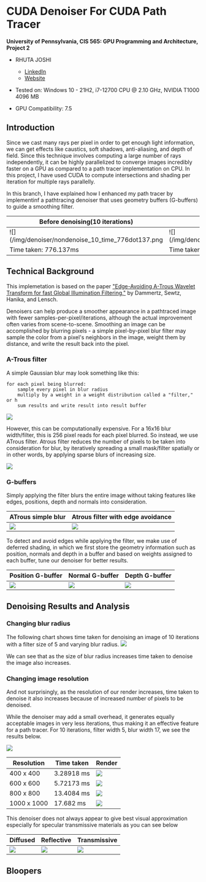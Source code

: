 CUDA Denoiser For CUDA Path Tracer
================

**University of Pennsylvania, CIS 565: GPU Programming and Architecture, Project 2**

* RHUTA JOSHI
  * [LinkedIn](https://www.linkedin.com/in/rcj9719/)
  * [Website](https://sites.google.com/view/rhuta-joshi)

* Tested on: Windows 10 - 21H2, i7-12700 CPU @ 2.10 GHz, NVIDIA T1000 4096 MB
* GPU Compatibility: 7.5


## Introduction

Since we cast many rays per pixel in order to get enough light information, we can get effects like caustics, soft shadows, anti-aliasing, and depth of field. Since this technique involves computing a large number of rays independently, it can be highly parallelized to converge images incredibly faster on a GPU as compared to a path tracer implementation on CPU. In this project, I have used CUDA to compute intersections and shading per iteration for multiple rays parallelly.

In this branch, I have explained how I enhanced my path tracer by implementinf a pathtracing denoiser that uses geometry buffers (G-buffers) to guide a smoothing filter.

|Before denoising(10 iterations)|After denoising (10 iterations)|
|---|---|
|![](/img/denoiser/nondenoise_10_time_776dot137.png|![](/img/denoiser/denoise_10_16_65_time_798dot5116.png|
|Time taken: 776.137ms|Time taken: 798.5116ms|

## Technical Background

This implemetation is based on the paper ["Edge-Avoiding A-Trous Wavelet Transform for fast Global Illumination Filtering,"](https://jo.dreggn.org/home/2010_atrous.pdf) by Dammertz, Sewtz, Hanika, and Lensch.

Denoisers can help produce a smoother appearance in a pathtraced image with fewer samples-per-pixel/iterations, although the actual improvement often varies from scene-to-scene. Smoothing an image can be accomplished by blurring pixels - a simple pixel-by-pixel blur filter may sample the color from a pixel's neighbors in the image, weight them by distance, and write the result back into the pixel.

### A-Trous filter
A simple Gaussian blur may look something like this:
```
for each pixel being blurred:
	sample every pixel in blur radius
	multiply by a weight in a weight distribution called a "filter," or h
	sum results and write result into result buffer
```
![](img/denoiser/atrous.png)

However, this can be computationally expensive. For a 16x16 blur width/filter, this is 256 pixel reads for each pixel blurred. So instead, we use ATrous filter. Atrous filter reduces the number of pixels to be taken into consideration for blur, by iteratively spreading a small mask/filter spatially or in other words, by applying sparse blurs of increasing size.

![](img/denoiser/sparsefilter.png)

### G-buffers

Simply applying the filter blurs the entire image without taking features like edges, positions, depth and normals into consideration.

|ATrous simple blur| Atrous filter with edge avoidance|
|---|---|
|![](img/denoiser/atrous.png)|![](img/denoiser/atrousedgeavoid.png)|

To detect and avoid edges while applying the filter, we make use of deferred shading, in which we first store the geometry information such as position, normals and depth in a buffer and based on weights assigned to each buffer, tune our denoiser for better results.

|Position G-buffer|Normal G-buffer|Depth G-buffer|
|---|---|---|
|![](img/denoiser/position.png)|![](img/denoiser/normal.png)|![](img/denoiser/depth.png)|


## Denoising Results and Analysis

### Changing blur radius

The following chart shows time taken for denoising an image of 10 iterations with a filter size of 5 and varying blur radius.
![](img/denoiser/kernelsizeanalysis.png)

We can see that as the size of blur radius increases time taken to denoise the image also increases.


### Changing image resolution

And not surprisingly, as the resolution of our render increases, time taken to denoise it also increases because of increased number of pixels to be denoised.

While the denoiser may add a small overhead, it generates equally acceptable images in very less iterations, thus making it an effective feature for a path tracer.  For 10 iterations, filter width 5, blur width 17, we see the results below.

![](img/denoiser/resolutionanalysis.png)

|Resolution|Time taken| Render|
|---|---|---|
|400 x 400|3.28918 ms |![](img/denoiser/400.png)|
|600 x 600|5.72173 ms|![](img/denoiser/600.png)|
|800 x 800|13.4084 ms|![](img/denoiser/800.png)|
|1000 x 1000|17.682 ms|![](img/denoiser/1000.png)|

This denoiser does not always appear to give best visual approximation especially for specular transmissive materials as you can see below

|Diffused|Reflective|Transmissive|
|---|---|---|
|![](img/denoiser/diffuse_10_16_65.png)|![](img/denoiser/reflective_10_16_65.png)|![](img/denoiser/transmissive_10_16_65.png)|



## Bloopers
